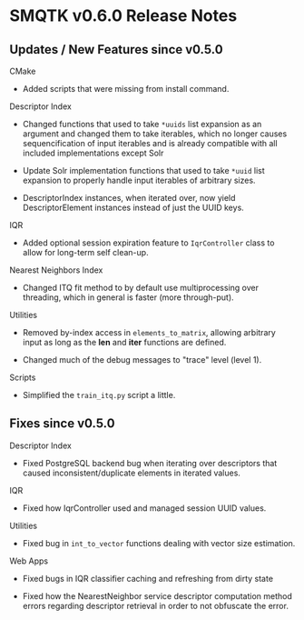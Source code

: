 SMQTK v0.6.0 Release Notes
==========================


Updates / New Features since v0.5.0
-----------------------------------

CMake

  * Added scripts that were missing from install command.

Descriptor Index

  * Changed functions that used to take ``*uuids`` list expansion as an
    argument and changed them to take iterables, which no longer causes
    sequencification of input iterables and is already compatible with all
    included implementations except Solr

  * Update Solr implementation functions that used to take ``*uuid`` list
    expansion to properly handle input iterables of arbitrary sizes.

  * DescriptorIndex instances, when iterated over, now yield DescriptorElement
    instances instead of just the UUID keys.

IQR

  * Added optional session expiration feature to ``IqrController`` class to
    allow for long-term self clean-up.

Nearest Neighbors Index

  * Changed ITQ fit method to by default use multiprocessing over threading,
    which in general is faster (more through-put).

Utilities

  * Removed by-index access in ``elements_to_matrix``, allowing arbitrary input
    as long as the __len__ and __iter__ functions are defined.

  * Changed much of the debug messages to "trace" level (level 1).

Scripts

  * Simplified the ``train_itq.py`` script a little.


Fixes since v0.5.0
------------------

Descriptor Index

  * Fixed PostgreSQL backend bug when iterating over descriptors that caused
    inconsistent/duplicate elements in iterated values.

IQR

  * Fixed how IqrController used and managed session UUID values.

Utilities

  * Fixed bug in ``int_to_vector`` functions dealing with vector size
    estimation.

Web Apps

  * Fixed bugs in IQR classifier caching and refreshing from dirty state

  * Fixed how the NearestNeighbor service descriptor computation method errors
    regarding descriptor retrieval in order to not obfuscate the error.
